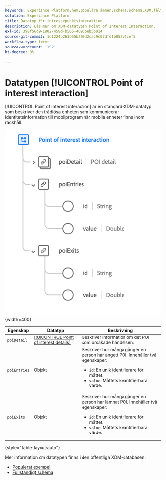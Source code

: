 ```yaml
---
keywords: Experience Platform;hem;populära ämnen;schema;schema;XDM;fält;scheman;scheman;poi;interaktion;intressepunkt;datatyp;datatyp;datatyp;datatyp;
solution: Experience Platform
title: Datatyp för intressepunktsinteraktion
description: Läs mer om XDM-datatypen Point of Interest Interaction.
exl-id: 398f56d9-1802-458d-b565-4096beb5b014
source-git-commit: 1d1224b263b55b290d2cac9c07dfd1b852c4cef5
workflow-type: tm+mt
source-wordcount: '152'
ht-degree: 0%

---
```


# Datatypen [!UICONTROL Point of interest interaction]

[!UICONTROL Point of interest interaction] är en standard-XDM-datatyp som beskriver den trådlösa enheten som kommunicerar identitetsinformation till mobilprogram när mobila enheter finns inom räckhåll.

![](../images/data-types/poi-interaction.png){width=400}

| Egenskap | Datatyp | Beskrivning |
| --- | --- | --- |
| `poiDetail` | [[!UICONTROL Point of interest details]](./poi-details.md) | Beskriver information om det POI som orsakade händelsen. |
| `poiEntries` | Objekt | Beskriver hur många gånger en person har angett POI. Innehåller två egenskaper: <ul><li>`id`: En unik identifierare för måttet.</li><li>`value`: Måttets kvantifierbara värde.</li></ul> |
| `poiExits` | Objekt | Beskriver hur många gånger en person har lämnat POI. Innehåller två egenskaper: <ul><li>`id`: En unik identifierare för måttet.</li><li>`value`: Måttets kvantifierbara värde.</li></ul> |

{style="table-layout:auto"}

Mer information om datatypen finns i den offentliga XDM-databasen:

* [Populerat exempel](https://github.com/adobe/xdm/blob/master/components/datatypes/deprecated/poi-interaction.example.1.json)
* [Fullständigt schema](https://github.com/adobe/xdm/blob/master/components/datatypes/deprecated/poi-interaction.schema.json)
